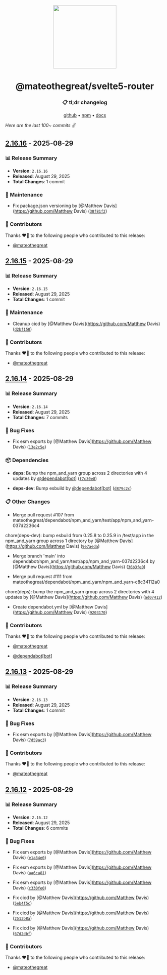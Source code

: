 <div align="center">
<img src="tag.png" width="200" />
<h1><strong>@mateothegreat/svelte5-router</strong></h1>
<h3>📋 tl;dr changelog</h3>
<p>
<a href="https://github.com/mateothegreat/svelte5-router">github</a> •
<a href="https://www.npmjs.com/package/mateothegreat/svelte5-router">npm</a> •
<a href="https://svelte5-router.docs.matthewdavis.io">docs</a>
</p>
</div>

<div><em>Here are the last 100~ commits ✌️</em></div>

## [2.16.16](https://github.com/mateothegreat/svelte5-router/releases/tag/2.16.16) - 2025-08-29

### 📊 Release Summary
- **Version**: `2.16.16`
- **Released**: August 29, 2025
- **Total Changes**: 1 commit

### 🔧 Maintenance

-   Fix package.json versioning  by [@Matthew Davis](https://github.com/Matthew Davis)  ([`38f81f2`](https://github.com/mateothegreat/svelte5-router/commit/38f81f2bdeb329a84198219c4d363420bca10e52))

### 👥 Contributors

Thanks ❤️‍🔥 to the following people who contributed to this release:

- [@mateothegreat](https://github.com/mateothegreat)
## [2.16.15](https://github.com/mateothegreat/svelte5-router/releases/tag/2.16.15) - 2025-08-29

### 📊 Release Summary
- **Version**: `2.16.15`
- **Released**: August 29, 2025
- **Total Changes**: 1 commit

### 🔧 Maintenance

-   Cleanup cicd  by [@Matthew Davis](https://github.com/Matthew Davis)  ([`d2bf150`](https://github.com/mateothegreat/svelte5-router/commit/d2bf150aa6d8b7e799ac7258f42e34ed805db38d))

### 👥 Contributors

Thanks ❤️‍🔥 to the following people who contributed to this release:

- [@mateothegreat](https://github.com/mateothegreat)
## [2.16.14](https://github.com/mateothegreat/svelte5-router/releases/tag/2.16.14) - 2025-08-29

### 📊 Release Summary
- **Version**: `2.16.14`
- **Released**: August 29, 2025
- **Total Changes**: 7 commits

### 🐛 Bug Fixes

-   Fix esm exports  by [@Matthew Davis](https://github.com/Matthew Davis)  ([`13e2c5e`](https://github.com/mateothegreat/svelte5-router/commit/13e2c5ebb862d6e7a0b93ff4b3ba40211209b810))

### 📦 Dependencies

- **deps**:   Bump the npm_and_yarn group across 2 directories with 4 updates  by [@dependabot[bot]](https://github.com/dependabot[bot])  ([`f7c30e8`](https://github.com/mateothegreat/svelte5-router/commit/f7c30e89b0c38f7e20b767042eace272a94eb637))

- **deps-dev**:   Bump esbuild  by [@dependabot[bot]](https://github.com/dependabot[bot])  ([`d879c2c`](https://github.com/mateothegreat/svelte5-router/commit/d879c2c4a8f4cf96ce64bccc5924f7c62a4ca254))

### 📋 Other Changes

-   Merge pull request #107 from mateothegreat/dependabot/npm_and_yarn/test/app/npm_and_yarn-037d2236c4

chore(deps-dev): bump esbuild from 0.25.8 to 0.25.9 in /test/app in the npm_and_yarn group across 1 directory  by [@Matthew Davis](https://github.com/Matthew Davis)  ([`9e7aeda`](https://github.com/mateothegreat/svelte5-router/commit/9e7aeda5059d707eaf62febd9c3fdcb459dc0d2c))

-   Merge branch 'main' into dependabot/npm_and_yarn/test/app/npm_and_yarn-037d2236c4  by [@Matthew Davis](https://github.com/Matthew Davis)  ([`36b3fe0`](https://github.com/mateothegreat/svelte5-router/commit/36b3fe0901807f95da063327dd4b811ec0e9bee1))

-   Merge pull request #111 from mateothegreat/dependabot/npm_and_yarn/npm_and_yarn-c8c34112a0

chore(deps): bump the npm_and_yarn group across 2 directories with 4 updates  by [@Matthew Davis](https://github.com/Matthew Davis)  ([`ad07412`](https://github.com/mateothegreat/svelte5-router/commit/ad07412c37173ccff7fba939ec556a93f9f5697d))

-   Create dependabot.yml  by [@Matthew Davis](https://github.com/Matthew Davis)  ([`9203170`](https://github.com/mateothegreat/svelte5-router/commit/92031701dc52f71ecae7e987662a67c20909f7f0))

### 👥 Contributors

Thanks ❤️‍🔥 to the following people who contributed to this release:

- [@mateothegreat](https://github.com/mateothegreat)

- [@dependabot[bot]](https://github.com/dependabot[bot])
## [2.16.13](https://github.com/mateothegreat/svelte5-router/releases/tag/2.16.13) - 2025-08-29

### 📊 Release Summary
- **Version**: `2.16.13`
- **Released**: August 29, 2025
- **Total Changes**: 1 commit

### 🐛 Bug Fixes

-   Fix esm exports  by [@Matthew Davis](https://github.com/Matthew Davis)  ([`7d59ac3`](https://github.com/mateothegreat/svelte5-router/commit/7d59ac34bba8991791f0f997bd2e29db0ae54704))

### 👥 Contributors

Thanks ❤️‍🔥 to the following people who contributed to this release:

- [@mateothegreat](https://github.com/mateothegreat)
## [2.16.12](https://github.com/mateothegreat/svelte5-router/releases/tag/2.16.12) - 2025-08-29

### 📊 Release Summary
- **Version**: `2.16.12`
- **Released**: August 29, 2025
- **Total Changes**: 6 commits

### 🐛 Bug Fixes

-   Fix esm exports  by [@Matthew Davis](https://github.com/Matthew Davis)  ([`e1a84e0`](https://github.com/mateothegreat/svelte5-router/commit/e1a84e009ba3dadbba9a73385a66c7dce617e633))

-   Fix esm exports  by [@Matthew Davis](https://github.com/Matthew Davis)  ([`aa6ca81`](https://github.com/mateothegreat/svelte5-router/commit/aa6ca81ad4f9cdf533fd27a3839f9e369e5f7b54))

-   Fix esm exports  by [@Matthew Davis](https://github.com/Matthew Davis)  ([`c330fe0`](https://github.com/mateothegreat/svelte5-router/commit/c330fe052e94925328030f63dab6e43b6ff7975a))

-   Fix cicd  by [@Matthew Davis](https://github.com/Matthew Davis)  ([`5eb4f5c`](https://github.com/mateothegreat/svelte5-router/commit/5eb4f5c4f167480d5b3d4601b6cd99bbdd05f54e))

-   Fix cicd  by [@Matthew Davis](https://github.com/Matthew Davis)  ([`2513b8a`](https://github.com/mateothegreat/svelte5-router/commit/2513b8a67f7eeaa2002adcf5605240b7678fcd25))

-   Fix cicd  by [@Matthew Davis](https://github.com/Matthew Davis)  ([`67d2dbf`](https://github.com/mateothegreat/svelte5-router/commit/67d2dbfefb8d67d7946818aaf3179d997afa1092))

### 👥 Contributors

Thanks ❤️‍🔥 to the following people who contributed to this release:

- [@mateothegreat](https://github.com/mateothegreat)
